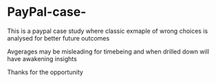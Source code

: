 # PayPal-case-

This is a paypal case study where classic exmaple of wrong choices is analysed for better future outcomes 

Avgerages may be misleading for timebeing and when drilled down will have awakening insights 

Thanks for the opportunity 
